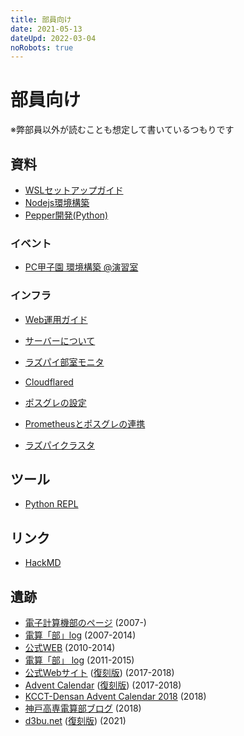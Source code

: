 ```yaml
---
title: 部員向け
date: 2021-05-13
dateUpd: 2022-03-04
noRobots: true
---
```


# 部員向け

※弊部員以外が読むことも想定して書いているつもりです

## 資料
<!-- 内容に文句があるならプルリクでも投げてください。 -->

- [WSLセットアップガイド](/docs/wsl2-setup/)
- [Nodejs環境構築](/docs/setup-node/)
- [Pepper開発(Python)](/docs/pepper/)

### イベント

- [PC甲子園 環境構築 @演習室](/inner/pck-env/)

### インフラ

- [Web運用ガイド](/inner/infra/web/)
- [サーバーについて](/inner/infra/servers/)
- [ラズパイ部室モニタ](/inner/infra/rpi-busitsu/)


- [Cloudflared](/inner/infra/cloudflared/)
- [ポスグレの設定](/inner/infra/postgresql/)
- [Prometheusとポスグレの連携](/inner/infra/prom-pgdb/)


- [ラズパイクラスタ](/dev/cluster/)

## ツール

- [Python REPL](/tools/py)

## リンク

- [HackMD](https://hackmd.io/team/kcctdensan)

## 遺跡

- [電子計算機部のページ](http://www.kobe-kosen.ac.jp/groups/densan/) (2007-)
- [電算「部」log](http://kcctdensan.blog118.fc2.com/) (2007-2014)
- [公式WEB](http://www.kobe-kosen.ac.jp/groups/densan/old/) (2010-2014)
- [電算「部」 log](https://web.archive.org/web/20160804005959/http://kcctdensan.sblo.jp/) (2011-2015)
- [公式Webサイト](https://kcctdensan.github.io/) ([復刻版](/old/v0/)) (2017-2018)
- [Advent Calendar](https://kcctdensan.github.io/AdventC.html) ([復刻版](/old/v0/AdventC.html)) (2017-2018)
- [KCCT-Densan Advent Calendar 2018](https://adventar.org/calendars/3555) (2018)
- [神戸高専電算部ブログ](https://kcctdensan.github.io/Blog/) (2018)
- [d3bu.net](https://d3bu.net) ([復刻版](/old/v1/)) (2021)
